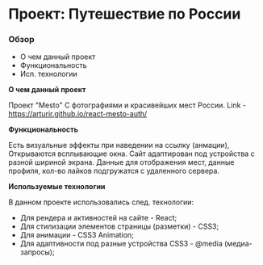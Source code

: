 # Проект: Путешествие по России

### Обзор
* О чем данный проект
* Функциональность
* Исп. технологии

**О чем данный проект**

Проект "Mesto" С фотографиями и красивейших мест России.
Link - https://arturir.github.io/react-mesto-auth/

**Функциональность**

Есть визуальные эффекты при наведении на ссылку (анмации),
Открываются всплывающие окна.
Сайт адаптирован под устройства с разной шириной экрана.
Данные для отображения мест, данные профиля, кол-во лайков
подгружатся с удаленного сервера. 

**Используемые технологии**

В данном проекте использовались след. технологии:
* Для рендера и активностей на сайте - React;
* Для стилизации элементов страницы (разметки) - CSS3;
* Для анимации - CSS3 Animation;
* Для адаптивности под разные устройства CSS3 - @media (медиа-запросы);
